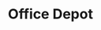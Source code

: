 ---
title: "Office Depot"
url: /atlanta/office-depot-howell-mill-road-northwest/
shop: Schreibwaren
---